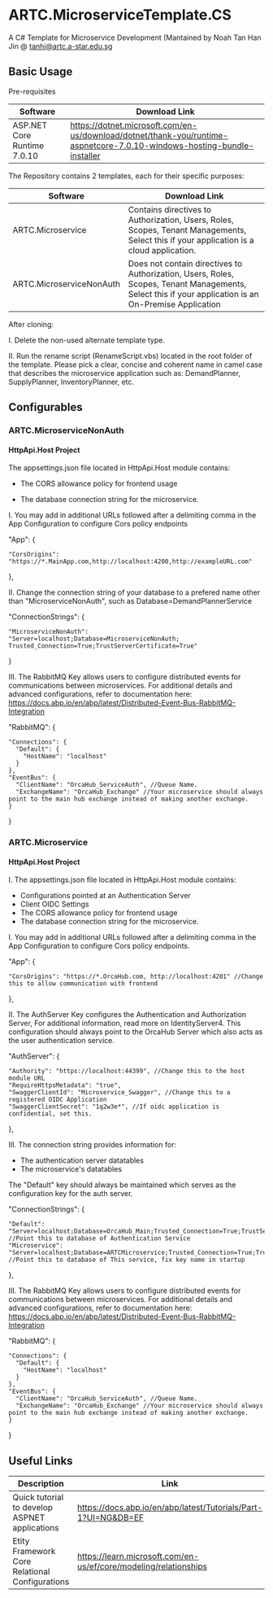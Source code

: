 # ARTC.MicroserviceTemplate.CS
A C# Template for Microservice Development (Mantained by Noah Tan Han Jin @ tanhj@artc.a-star.edu.sg 

## Basic Usage

Pre-requisites

Software  | Download Link
------------- | -------------
ASP.NET Core Runtime 7.0.10 | https://dotnet.microsoft.com/en-us/download/dotnet/thank-you/runtime-aspnetcore-7.0.10-windows-hosting-bundle-installer


The Repository contains 2 templates, each for their specific purposes:

Software  | Download Link
------------- | -------------
ARTC.Microservice | Contains directives to Authorization, Users, Roles, Scopes, Tenant Managements, Select this if your application is a cloud application.
ARTC.MicroserviceNonAuth | Does not contain directives to Authorization, Users, Roles, Scopes, Tenant Managements, Select this if your application is an On-Premise Application

After cloning:

I. Delete the non-used alternate template type.

II. Run the rename script (RenameScript.vbs) located in the root folder of the template. 
Please pick a clear, concise and coherent name in camel case that describes the microservice application such as:
DemandPlanner, SupplyPlanner, InventoryPlanner, etc.

##
## Configurables

### ARTC.MicroserviceNonAuth

#### HttpApi.Host Project
 

The appsettings.json file located in HttpApi.Host module contains:
- The CORS allowance policy for frontend usage

- The database connection string for the microservice.



I. You may add in additional URLs followed after a delimiting comma in the App Configuration
to configure Cors policy endpoints


"App": 
  {

    "CorsOrigins": "https://*.MainApp.com,http://localhost:4200,http://exampleURL.com" 
    
}, 


II. Change the connection string of your database to a prefered name other than "MicroserviceNonAuth", such as Database=DemandPlannerService 

  "ConnectionStrings": {

    "MicroserviceNonAuth": 
    "Server=localhost;Database=MicroserviceNonAuth;       
    Trusted_Connection=True;TrustServerCertificate=True"
  }

III. The RabbitMQ Key allows users to configure distributed events for communications between microservices. For additional details and advanced configurations, refer to documentation here: https://docs.abp.io/en/abp/latest/Distributed-Event-Bus-RabbitMQ-Integration

"RabbitMQ": {

    "Connections": {
      "Default": {
        "HostName": "localhost"
      }
    },
    "EventBus": {
      "ClientName": "OrcaHub_ServiceAuth", //Queue Name.
      "ExchangeName": "OrcaHub_Exchange" //Your microservice should always point to the main hub exchange instead of making another exchange.
    }
  }

### ARTC.Microservice 

#### HttpApi.Host Project
 

I. The appsettings.json file located in HttpApi.Host module contains:
- Configurations pointed at an Authentication Server
- Client OIDC Settings
- The CORS allowance policy for frontend usage
- The database connection string for the microservice.

I. You may add in additional URLs followed after a delimiting comma in the App Configuration
to configure Cors policy endpoints.

  "App": {

    "CorsOrigins": "https://*.OrcaHub.com, http://localhost:4201" //Change this to allow communication with frontend 
  },
  
II. The AuthServer Key configures the Authentication and Authorization Server, For additional information, read more on IdentityServer4.
This configuration should always point to the OrcaHub Server which also acts as the user authentication service.

  "AuthServer": {

    "Authority": "https://localhost:44399", //Change this to the host module URL
    "RequireHttpsMetadata": "true",
    "SwaggerClientId": "Microservice_Swagger", //Change this to a registered OIDC Application
    "SwaggerClientSecret": "1q2w3e*", //If oidc application is confidential, set this.
  },


III. The connection string provides information for:

- The authentication server datatables
- The microservice's datatables

The "Default" key should always be maintained which serves as the configuration key for the auth server. 

"ConnectionStrings": {

    "Default": "Server=localhost;Database=OrcaHub_Main;Trusted_Connection=True;TrustServerCertificate=True", //Point this to database of Authentication Service
    "Microservice": "Server=localhost;Database=ARTCMicroservice;Trusted_Connection=True;TrustServerCertificate=True" //Point this to database of This service, fix key name in startup
  },


III. The RabbitMQ Key allows users to configure distributed events for communications between microservices. For additional details and advanced configurations, refer to documentation here: https://docs.abp.io/en/abp/latest/Distributed-Event-Bus-RabbitMQ-Integration

"RabbitMQ": {

    "Connections": {
      "Default": {
        "HostName": "localhost"
      }
    },
    "EventBus": {
      "ClientName": "OrcaHub_ServiceAuth", //Queue Name.
      "ExchangeName": "OrcaHub_Exchange" //Your microservice should always point to the main hub exchange instead of making another exchange.
    }
  }


## Useful Links

Description  | Link
------------- | -------------
Quick tutorial to develop ASPNET applications | https://docs.abp.io/en/abp/latest/Tutorials/Part-1?UI=NG&DB=EF
Etity Framework Core Relational Configurations | https://learn.microsoft.com/en-us/ef/core/modeling/relationships
